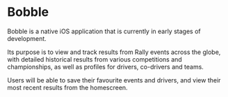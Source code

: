 # Bobble

Bobble is a native iOS application that is currently in early stages of development. 

Its purpose is to view and track results from Rally events across the globe, with detailed historical results from various competitions and championships, as well as profiles for drivers, co-drivers and teams. 

Users will be able to save their favourite events and drivers, and view their most recent results from the homescreen. 
